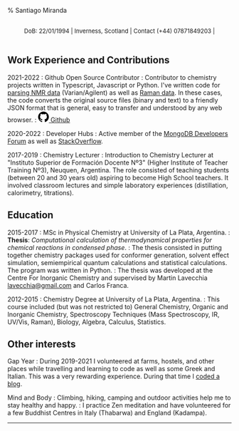 % Santiago Miranda
<p style="padding:1rem; font-size:small; text-align:center">DoB: 22/01/1994 | Inverness, Scotland | Contact (+44) 07871849203 | <santimir@protonmail.com></p>

Work Experience and Contributions
--------------------

2021-2022
:   Github Open Source Contributor 
:    Contributor to chemistry projects written in Typescript, Javascript or Python. I've written code for [parsing NMR data](https://github.com/santimirandarp/varian-converter) (Varian/Agilent) as well as [Raman data](https://github.com/santimirandarp/wdf-parser). In these cases, the code converts the original source files (binary and text) to a friendly JSON format that is general, easy to transfer and understood by any web browser.
:   <a href="https://github.com/santimirandarp" class="img-link"><img src="./github.svg" height=24 alt="github"/> Github</a>

2020-2022
:   Developer Hubs 
:   Active member of the [MongoDB Developers Forum](https://www.mongodb.com/community/forums/u/santimir/summary) as well as [StackOverflow](https://stackoverflow.com/users/12582392/minsky).

2017-2019
:   Chemistry Lecturer
:   Introduction to Chemistry Lecturer at "Instituto Superior de Formación Docente Nº3" (Higher Institute of Teacher Training Nº3), Neuquen, Argentina. The role consisted of teaching students (between 20 and 30 years old) aspiring to become High School teachers. It involved classroom lectures and simple laboratory experiences (distillation, calorimetry, titrations).


Education
---------

2015-2017
:  MSc in Physical Chemistry at University of La Plata, Argentina.
:  **Thesis**: _Computational calculation of thermodynamical properties for chemical reactions in condensed phase_.
:  The thesis consisted in putting together chemistry packages used for conformer generation, solvent effect simulation, semiempirical quantum calculations and statistical calculations. The program was written in Python.
:  The thesis was developed at the Centre For Inorganic Chemistry and supervised by Martin Lavecchia <lavecchia@gmail.com> and Carlos Franca.

2012-2015
:  Chemistry Degree at University of La Plata, Argentina.
:  This course included (but was not restricted to) General Chemistry, Organic and Inorganic Chemistry, Spectroscopy Techniques (Mass Spectroscopy, IR, UV/Vis, Raman), Biology, Algebra, Calculus, Statistics.


Other interests
------------------------

Gap Year
:   During 2019-2021 I volunteered at farms, hostels, and other places while travelling and learning to
code as well as some Greek and Italian. This was a  very rewarding experience. During that time I [coded a blog](https://misterybodon.github.io/web/).

Mind and Body
:   Climbing, hiking, camping and outdoor activities help me to stay healthy and happy.
:   I practice Zen meditation and have volunteered for a few Buddhist Centres in Italy (Thabarwa) and England (Kadampa).

-----------------------
